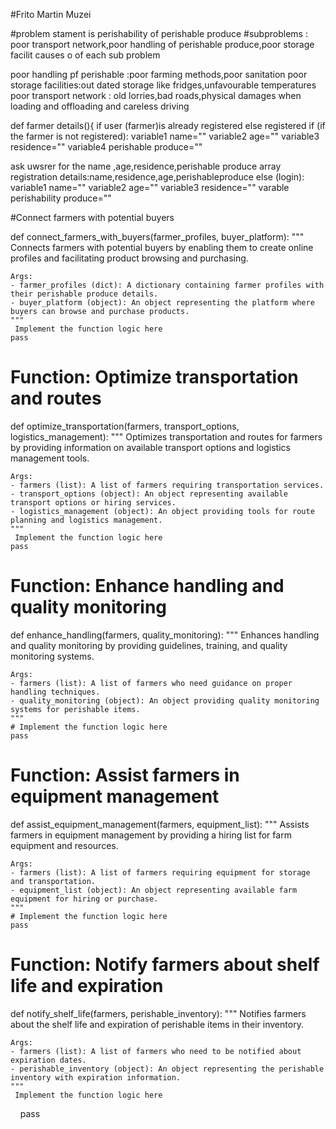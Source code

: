 #Frito Martin Muzei

#problem stament is perishability of perishable produce
#subproblems :  poor transport network,poor handling of perishable produce,poor storage facilit
causes o of each sub problem

poor handling pf perishable :poor farming methods,poor sanitation
poor storage facilities:out dated storage like fridges,unfavourable temperatures
poor transport network : old lorries,bad roads,physical damages when loading and offloading and careless driving

def farmer details(){
if user (farmer)is already registered
else registered
if (if the farmer is not registered):
variable1 name=""
variable2 age=""
variable3 residence=""
variable4 perishable produce=""

ask uwsrer for the name ,age,residence,perishable produce
array registration details:name,residence,age,perishableproduce
else (login):
variable1 name=""
variable2 age=""
variable3 residence=""
varable perishability produce=""




 #Connect farmers with potential buyers

def connect_farmers_with_buyers(farmer_profiles, buyer_platform):
    """
    Connects farmers with potential buyers by enabling them to create online profiles and facilitating product browsing and purchasing.
    
    Args:
    - farmer_profiles (dict): A dictionary containing farmer profiles with their perishable produce details.
    - buyer_platform (object): An object representing the platform where buyers can browse and purchase products.
    """
     Implement the function logic here
    pass


# Function: Optimize transportation and routes
def optimize_transportation(farmers, transport_options, logistics_management):
    """
    Optimizes transportation and routes for farmers by providing information on available transport options and logistics management tools.
    
    Args:
    - farmers (list): A list of farmers requiring transportation services.
    - transport_options (object): An object representing available transport options or hiring services.
    - logistics_management (object): An object providing tools for route planning and logistics management.
    """
     Implement the function logic here
    pass


# Function: Enhance handling and quality monitoring
def enhance_handling(farmers, quality_monitoring):
    """
    Enhances handling and quality monitoring by providing guidelines, training, and quality monitoring systems.
    
    Args:
    - farmers (list): A list of farmers who need guidance on proper handling techniques.
    - quality_monitoring (object): An object providing quality monitoring systems for perishable items.
    """
    # Implement the function logic here
    pass


# Function: Assist farmers in equipment management
def assist_equipment_management(farmers, equipment_list):
    """
    Assists farmers in equipment management by providing a hiring list for farm equipment and resources.
    
    Args:
    - farmers (list): A list of farmers requiring equipment for storage and transportation.
    - equipment_list (object): An object representing available farm equipment for hiring or purchase.
    """
    # Implement the function logic here
    pass


# Function: Notify farmers about shelf life and expiration
def notify_shelf_life(farmers, perishable_inventory):
    """
    Notifies farmers about the shelf life and expiration of perishable items in their inventory.
    
    Args:
    - farmers (list): A list of farmers who need to be notified about expiration dates.
    - perishable_inventory (object): An object representing the perishable inventory with expiration information.
    """
     Implement the function logic here
    pass
